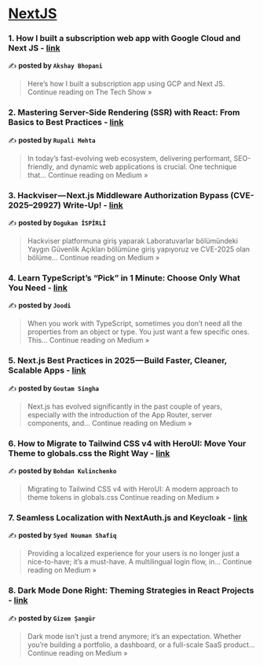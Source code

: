 
<h1><a href=https://medium.com/tag/nextjs/recommended target="_blank" rel="noopener noreferrer">NextJS</a></h1>
<h3>1. How I built a subscription web app with Google Cloud and Next JS - <a href="https://medium.com/the-tech-show/how-i-built-a-subscription-web-app-with-google-cloud-and-next-js-b7126f5f7eba?source=rss------nextjs-5" target="_blank" rel="noopener noreferrer">link</a></h3>

✍️ **posted by `Akshay Bhopani`**

<blockquote>Here’s how I built a subscription app using GCP and Next JS.
Continue reading on The Tech Show »</blockquote>

<h3>2. Mastering Server-Side Rendering (SSR) with React: From Basics to Best Practices - <a href="https://medium.com/@mehtarupali78/mastering-server-side-rendering-ssr-with-react-from-basics-to-best-practices-224a4fec19fb?source=rss------nextjs-5" target="_blank" rel="noopener noreferrer">link</a></h3>

✍️ **posted by `Rupali Mehta`**

<blockquote>In today’s fast-evolving web ecosystem, delivering performant, SEO-friendly, and dynamic web applications is crucial. One technique that…
Continue reading on Medium »</blockquote>

<h3>3. Hackviser — Next.js Middleware Authorization Bypass (CVE-2025–29927) Write-Up! - <a href="https://medium.com/@dogukan.ispirli/hackviser-next-js-middleware-authorization-bypass-cve-2025-29927-write-up-7a8c07f87eec?source=rss------nextjs-5" target="_blank" rel="noopener noreferrer">link</a></h3>

✍️ **posted by `Dogukan İSPİRLİ`**

<blockquote>Hackviser platformuna giriş yaparak Laboratuvarlar bölümündeki Yaygın Güvenlik Açıkları bölümüne giriş yapıyoruz ve CVE-2025 olan bölüme…
Continue reading on Medium »</blockquote>

<h3>4. Learn TypeScript’s “Pick” in 1 Minute: Choose Only What You Need - <a href="https://joodi.medium.com/learn-typescripts-pick-in-1-minute-choose-only-what-you-need-1619f7ec6c47?source=rss------nextjs-5" target="_blank" rel="noopener noreferrer">link</a></h3>

✍️ **posted by `Joodi`**

<blockquote>When you work with TypeScript, sometimes you don’t need all the properties from an object or type. You just want a few specific ones. This…
Continue reading on Medium »</blockquote>

<h3>5.  Next.js Best Practices in 2025 — Build Faster, Cleaner, Scalable Apps - <a href="https://medium.com/@GoutamSingha/next-js-best-practices-in-2025-build-faster-cleaner-scalable-apps-7efbad2c3820?source=rss------nextjs-5" target="_blank" rel="noopener noreferrer">link</a></h3>

✍️ **posted by `Goutam Singha`**

<blockquote>Next.js has evolved significantly in the past couple of years, especially with the introduction of the App Router, server components, and…
Continue reading on Medium »</blockquote>

<h3>6. How to Migrate to Tailwind CSS v4 with HeroUI: Move Your Theme to globals.css the Right Way - <a href="https://medium.com/@itboom.dev/how-to-migrate-to-tailwind-css-v4-with-heroui-move-your-theme-to-globals-css-the-right-way-174b50dbbd4c?source=rss------nextjs-5" target="_blank" rel="noopener noreferrer">link</a></h3>

✍️ **posted by `Bohdan Kulinchenko`**

<blockquote>Migrating to Tailwind CSS v4 with HeroUI: A modern approach to theme tokens in globals.css
Continue reading on Medium »</blockquote>

<h3>7. Seamless Localization with NextAuth.js and Keycloak - <a href="https://medium.com/@snoumanshafiq/seamless-localization-with-nextauth-js-and-keycloak-1d4cc4a7294b?source=rss------nextjs-5" target="_blank" rel="noopener noreferrer">link</a></h3>

✍️ **posted by `Syed Nouman Shafiq`**

<blockquote>Providing a localized experience for your users is no longer just a nice-to-have; it’s a must-have. A multilingual login flow, in…
Continue reading on Medium »</blockquote>

<h3>8. Dark Mode Done Right: Theming Strategies in React Projects - <a href="https://medium.com/@gizmo.codes/dark-mode-done-right-theming-strategies-in-react-projects-0b4747c097d1?source=rss------nextjs-5" target="_blank" rel="noopener noreferrer">link</a></h3>

✍️ **posted by `Gizem Şangür`**

<blockquote>Dark mode isn’t just a trend anymore; it’s an expectation. Whether you’re building a portfolio, a dashboard, or a full-scale SaaS product…
Continue reading on Medium »</blockquote>

